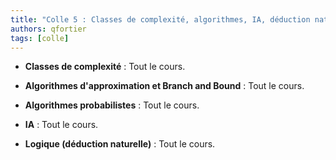 ```yaml
---
title: "Colle 5 : Classes de complexité, algorithmes, IA, déduction naturelle, concurrence"
authors: qfortier
tags: [colle]
---
```


- **Classes de complexité** : Tout le cours.

- **Algorithmes d'approximation et Branch and Bound** : Tout le cours.

- **Algorithmes probabilistes** : Tout le cours.

- **IA** : Tout le cours.

- **Logique (déduction naturelle)** : Tout le cours.  
